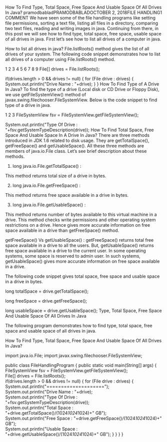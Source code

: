 How To Find Type, Total Space, Free Space And Usable Space Of All Drives In Java?
pramodbabladPRAMODBABLADOCTOBER 2, 2018FILE HANDLING1 COMMENT
We have seen some of the file handling programs like setting file permissions, sorting a text file, listing all files in a directory, comparing two text files, reading and writing images in java. Continuing from there, in this post we will see how to find type, total space, free space, usable space of all drives in java. First let’s see how to list all drives of a computer in java.


How to list all drives in java?
File.listRoots() method gives the list of all drives of your system. The following code snippet demonstrates how to list all drives of a computer using File.listRoots() method.

1
2
3
4
5
6
7
8
9
File[] drives = File.listRoots();
         
if(drives.length > 0 && drives != null)
{
    for (File drive : drives) 
    {
        System.out.println("Drive Name : "+drive);
    }
}
How To Find Type of A Drive In Java?
To find the type of a drive (Local disk or CD Drive or Floppy Disk), we use getFileSystemView() method of javax.swing.filechooser.FileSystemView. Below is the code snippet to find type of a drive in java.

1
2
3
FileSystemView fsv = FileSystemView.getFileSystemView();
 
System.out.println("Type Of Drive : "+fsv.getSystemTypeDescription(drive));
How To Find Total Space, Free Space And Usable Space In A Drive In Java?
There are three methods introduced in JDK 1.6 related to disk usage. They are getTotalSpace(), getFreeSpace() and getUsableSpace(). All these three methods are members of java.io.File class. Let’s see brief description about these methods.

1) long java.io.File.getTotalSpace() :


This method returns total size of a drive in bytes.

2) long java.io.File.getFreeSpace() :

This method returns free space available in a drive in bytes.

3) long java.io.File.getUsableSpace() :

This method returns number of bytes available to this virtual machine in a drive. This method checks write permissions and other operating system restrictions on a drive. Hence gives more accurate information on free space available in a drive than getFreeSpace() method.

getFreeSpace() Vs getUsableSpace() : getFreeSpace() returns total free space available in a drive to all the users. But, getUsableSpace() returns free space available in a drive to the current user. In some operating systems, some space is reserved to admin user. In such systems, getUsableSpace() gives more accurate information on free space available in a drive.

The following code snippet gives total space, free space and usable space in a drive in bytes.

long totalSpace = drive.getTotalSpace();
                 
long freeSpace = drive.getFreeSpace();
                 
long usableSpace = drive.getUsableSpace();
Type, Total Space, Free Space And Usable Space Of All Drives In Java

The following program demonstrates how to find type, total space, free space and usable space of all drives in java.

How To Find Type, Total Space, Free Space And Usable Space Of All Drives In Java?

import java.io.File;
import javax.swing.filechooser.FileSystemView;
 
public class FileHandlingProgram 
{
    public static void main(String[] args) 
    {
        FileSystemView fsv = FileSystemView.getFileSystemView();         
        File[] drives = File.listRoots();          
        if(drives.length > 0 && drives != null)
        {
            for (File drive : drives) 
            {   
                System.out.println("====================");                 
                System.out.println("Drive Name : "+drive);                 
                System.out.println("Type Of Drive : "+fsv.getSystemTypeDescription(drive));                 
                System.out.println("Total Space : "+drive.getTotalSpace()/(1024*1024*1024)+" GB");                 
                System.out.println("Free Space : "+drive.getFreeSpace()/(1024*1024*1024)+" GB");                 
                System.out.println("Usable Space : "+drive.getUsableSpace()/(1024*1024*1024)+" GB");
            }
        }
    }
}